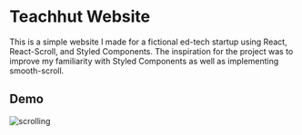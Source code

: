 # Teachhut Website

This is a simple website I made for a fictional ed-tech startup using React, React-Scroll, and Styled Components. The inspiration for the project was to improve my familiarity with Styled Components as well as implementing smooth-scroll. 


## Demo

![scrolling](scrolling.gif)

